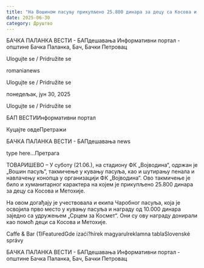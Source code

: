 ```yaml
---
title: "На Вошином пасуљу прикупљено 25.800 динара за децу са Косова и Метохије"
date: 2025-06-30
category: Друштво
---
```


БАЧКА ПАЛАНКА ВЕСТИ - БАПдешавања Информативни портал - општине Бачка Паланка, Бач, Бачки Петровац

Ulogujte se / Pridružite se

romanianews

Ulogujte se / Pridružite se

понедељак, јун 30, 2025

Ulogujte se / Pridružite se

БАП ВЕСТИИнформативни портал

Куцајте овдеПретражи

БАЧКА ПАЛАНКА ВЕСТИ - БАПдешавања news

type here...Претрага

ТОВАРИШЕВО – У суботу (21.06.), на стадиону ФК „Војводина“, одржан је „Вошин пасуљ“, такмичење у кувању пасуља, као и шутирању пенала и навлачењу конопца у организацији ФК „Војводина“. Ово такмичење је било и хуманитарног карактера на којем је прикупљено 25.800 динара за децу са Косова и Метохије.

На овом догађају је учествовала и екипа Чаробног пасуља, која је освојила прво место у кувању пасуља и награду од 10.000 динара заједно са удружењем „Срцем за Космет“. Они су ову награду донирали као помоћ деци са Косова и Метохије.

Caffe & Bar (1)FeaturedGde izaći?hírek magyarulreklamna tablaSlovenské správy

БАЧКА ПАЛАНКА ВЕСТИ - БАПдешавања Информативни портал - општине Бачка Паланка, Бач, Бачки Петровац
